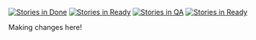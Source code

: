 [![Stories in Done](https://badge.waffle.io/kellihsf/Test-folder-2.png?label=ready&title=Done)](https://waffle.io/kellihsf/Test-folder-2)
[![Stories in Ready](https://badge.waffle.io/kellihsf/Test-folder-2.png?label=ready&title=Ready)](https://waffle.io/kellihsf/Test-folder-2)
[![Stories in QA](https://badge.waffle.io/kellihsf/Test-folder-2.png?label=ready&title=QA)](https://waffle.io/kellihsf/Test-folder-2)
[![Stories in Ready](https://badge.waffle.io/kellihsf/pumpkinpie.png?label=ready&title=Ready)](https://waffle.io/kellihsf/pumpkinpie)

Making changes here!
